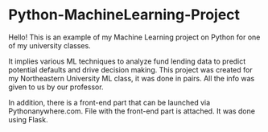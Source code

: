 # Python-MachineLearning-Project
Hello! This is an example of my Machine Learning project on Python for one of my university classes.

It implies various ML techniques to analyze fund lending data to predict potential defaults and drive decision making.
This project was created for my Northeastern University ML class, it was done in pairs.
All the info was given to us by our professor.

In addition, there is a front-end part that can be launched via Pythonanywhere.com.
File with the front-end part is attached. It was done using Flask.
